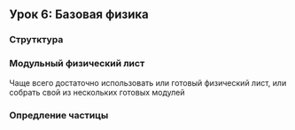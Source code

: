 ## Урок 6: Базовая физика

### Струтктура


### Модульный физический лист
Чаще всего достаточно использовать или готовый физический лист, или собрать свой из нескольких готовых модулей


### Опредление частицы